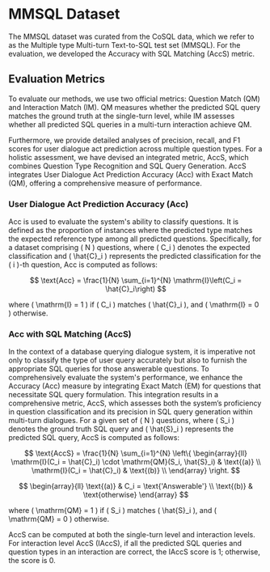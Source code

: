 <script type="text/javascript" src="https://cdnjs.cloudflare.com/ajax/libs/mathjax/2.7.7/MathJax.js"></script>
<script type="text/javascript">
  MathJax.Hub.Config({
    tex2jax: {inlineMath: [['$','$'], ['\\(','\\)']]}
  });
</script>

# MMSQL Dataset

The MMSQL dataset was curated from the CoSQL data, which we refer to as the Multiple type Multi-turn Text-to-SQL test set (MMSQL). For the evaluation, we developed the Accuracy with SQL Matching (AccS) metric.

## Evaluation Metrics

To evaluate our methods, we use two official metrics: Question Match (QM) and Interaction Match (IM). QM measures whether the predicted SQL query matches the ground truth at the single-turn level, while IM assesses whether all predicted SQL queries in a multi-turn interaction achieve QM.

Furthermore, we provide detailed analyses of precision, recall, and F1 scores for user dialogue act prediction across multiple question types. For a holistic assessment, we have devised an integrated metric, AccS, which combines Question Type Recognition and SQL Query Generation. AccS integrates User Dialogue Act Prediction Accuracy (Acc) with Exact Match (QM), offering a comprehensive measure of performance.

### User Dialogue Act Prediction Accuracy (Acc)

Acc is used to evaluate the system's ability to classify questions. It is defined as the proportion of instances where the predicted type matches the expected reference type among all predicted questions. Specifically, for a dataset comprising \( N \) questions, where \( C_i \) denotes the expected classification and \( \hat{C}_i \) represents the predicted classification for the \( i \)-th question, Acc is computed as follows:

$$
\text{Acc} = \frac{1}{N} \sum_{i=1}^{N} \mathrm{I}\left(C_i = \hat{C}_i\right)
$$

where \( \mathrm{I} = 1 \) if \( C_i \) matches \( \hat{C}_i \), and \( \mathrm{I} = 0 \) otherwise.

### Acc with SQL Matching (AccS)

In the context of a database querying dialogue system, it is imperative not only to classify the type of user query accurately but also to furnish the appropriate SQL queries for those answerable questions. To comprehensively evaluate the system's performance, we enhance the Accuracy (Acc) measure by integrating Exact Match (EM) for questions that necessitate SQL query formulation. This integration results in a comprehensive metric, AccS, which assesses both the system’s proficiency in question classification and its precision in SQL query generation within multi-turn dialogues. For a given set of \( N \) questions, where \( S_i \) denotes the ground truth SQL query and \( \hat{S}_i \) represents the predicted SQL query, AccS is computed as follows:

$$
\text{AccS} = \frac{1}{N} \sum_{i=1}^{N} \left\{
\begin{array}{ll}
\mathrm{I}(C_i = \hat{C}_i) \cdot \mathrm{QM}(S_i, \hat{S}_i) & \text{(a)} \\
\mathrm{I}(C_i = \hat{C}_i) & \text{(b)} \\
\end{array}
\right.
$$

$$
\begin{array}{ll}
\text{(a)} & C_i = \text{'Answerable'} \\
\text{(b)} & \text{otherwise}
\end{array}
$$

where \( \mathrm{QM} = 1 \) if \( S_i \) matches \( \hat{S}_i \), and \( \mathrm{QM} = 0 \) otherwise.

AccS can be computed at both the single-turn level and interaction levels. For interaction level AccS (IAccS), if all the predicted SQL queries and question types in an interaction are correct, the IAccS score is 1; otherwise, the score is 0.
